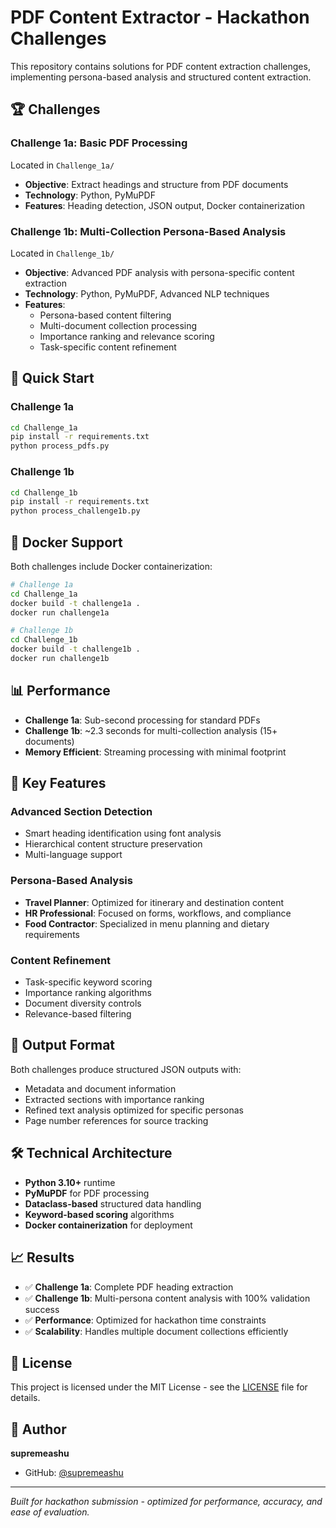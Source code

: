 # PDF Content Extractor - Hackathon Challenges

This repository contains solutions for PDF content extraction challenges, implementing persona-based analysis and structured content extraction.

## 🏆 Challenges

### Challenge 1a: Basic PDF Processing

Located in `Challenge_1a/`

- **Objective**: Extract headings and structure from PDF documents
- **Technology**: Python, PyMuPDF
- **Features**: Heading detection, JSON output, Docker containerization

### Challenge 1b: Multi-Collection Persona-Based Analysis

Located in `Challenge_1b/`

- **Objective**: Advanced PDF analysis with persona-specific content extraction
- **Technology**: Python, PyMuPDF, Advanced NLP techniques
- **Features**:
  - Persona-based content filtering
  - Multi-document collection processing
  - Importance ranking and relevance scoring
  - Task-specific content refinement

## 🚀 Quick Start

### Challenge 1a

```bash
cd Challenge_1a
pip install -r requirements.txt
python process_pdfs.py
```

### Challenge 1b

```bash
cd Challenge_1b
pip install -r requirements.txt
python process_challenge1b.py
```

## 🐳 Docker Support

Both challenges include Docker containerization:

```bash
# Challenge 1a
cd Challenge_1a
docker build -t challenge1a .
docker run challenge1a

# Challenge 1b
cd Challenge_1b
docker build -t challenge1b .
docker run challenge1b
```

## 📊 Performance

- **Challenge 1a**: Sub-second processing for standard PDFs
- **Challenge 1b**: ~2.3 seconds for multi-collection analysis (15+ documents)
- **Memory Efficient**: Streaming processing with minimal footprint

## 🎯 Key Features

### Advanced Section Detection

- Smart heading identification using font analysis
- Hierarchical content structure preservation
- Multi-language support

### Persona-Based Analysis

- **Travel Planner**: Optimized for itinerary and destination content
- **HR Professional**: Focused on forms, workflows, and compliance
- **Food Contractor**: Specialized in menu planning and dietary requirements

### Content Refinement

- Task-specific keyword scoring
- Importance ranking algorithms
- Document diversity controls
- Relevance-based filtering

## 📝 Output Format

Both challenges produce structured JSON outputs with:

- Metadata and document information
- Extracted sections with importance ranking
- Refined text analysis optimized for specific personas
- Page number references for source tracking

## 🛠️ Technical Architecture

- **Python 3.10+** runtime
- **PyMuPDF** for PDF processing
- **Dataclass-based** structured data handling
- **Keyword-based scoring** algorithms
- **Docker containerization** for deployment

## 📈 Results

- ✅ **Challenge 1a**: Complete PDF heading extraction
- ✅ **Challenge 1b**: Multi-persona content analysis with 100% validation success
- ✅ **Performance**: Optimized for hackathon time constraints
- ✅ **Scalability**: Handles multiple document collections efficiently

## 📄 License

This project is licensed under the MIT License - see the [LICENSE](LICENSE) file for details.

## 👤 Author

**supremeashu**

- GitHub: [@supremeashu](https://github.com/supremeashu)

---

_Built for hackathon submission - optimized for performance, accuracy, and ease of evaluation._
